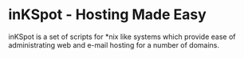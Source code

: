 # inKSpot - Hosting Made Easy

inKSpot is a set of scripts for *nix like systems which provide ease of administrating web and e-mail hosting for
a number of domains.
